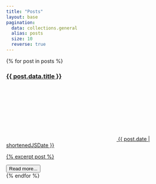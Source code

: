 ```yaml
---
title: "Posts"
layout: base
pagination:
  data: collections.general
  alias: posts
  size: 10
  reverse: true
---
```


<div class="blog-posts">
{% for post in posts %}
  <a href="{{ post.url | url }}" class="card-container">
    <div class="post-content card">
      <h3>{{ post.data.title }}</h3>
      <div class="description description-date">
        <p class="inline-card"><svg class="icon icon-calendar"><use xlink:href="#icon-calendar"></use></svg> {{ post.date | shortenedJSDate }}</p>
      </div>
      <p>{% excerpt post %}</p>
      <button class="read-more-button">Read more...</button>
    </div>
  </a>
{% endfor %}
</div>